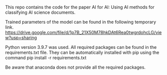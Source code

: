 This repo contains the code for the paper AI for AI: Using AI methods for classifying AI science documents.

Trained parameters of the model can be found in the following temporary link.
https://drive.google.com/file/d/1p7B_21X50M78hkDAt6Rea0twgrdohcLG/view?usp=sharing

Python version 3.9.7 was used. All required packages can be found in the requirements.txt file.
They can be automatically installed with pip using the command pip install -r requirements.txt

Be aware that anaconda does not provide all the required packages.
